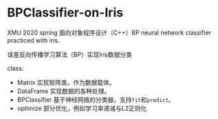 # BPClassifier-on-Iris

XMU 2020 spring 面向对象程序设计（C++）BP neural network classifier practiced with iris.

误差反向传播学习算法（BP）实现Iris数据分类

class:
+ Matrix 实现矩阵类，作为数据载体。
+ DataFrame 实现数据的各种处理。
+ BPClassifier 基于神经网络的分类器，支持`fit`和`predict`。
+ optimize 部分优化，例如学习率递减与L2正则化
